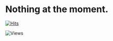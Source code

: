 # Nothing at the moment.

[![Hits](https://your-chosen-service.com/path-to-your-badge-image?monsmain=your-github-monsmain&repo=your-repo-name)](https://your-chosen-service.com/link-if-any)

<img src="https://some-view-counter-service.com/your-unique-id/counter.svg" alt="Views">
